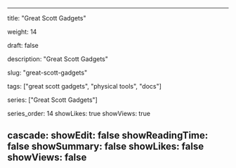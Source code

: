 ---

title: "Great Scott Gadgets"

weight: 14

draft: false

description: "Great Scott Gadgets"

slug: "great-scott-gadgets"

tags: ["great scott gadgets", "physical tools", "docs"]

series: ["Great Scott Gadgets"]

series_order: 14
showLikes: true
showViews: true

cascade:
  showEdit: false
  showReadingTime: false
  showSummary: false
  showLikes: false
  showViews: false
---